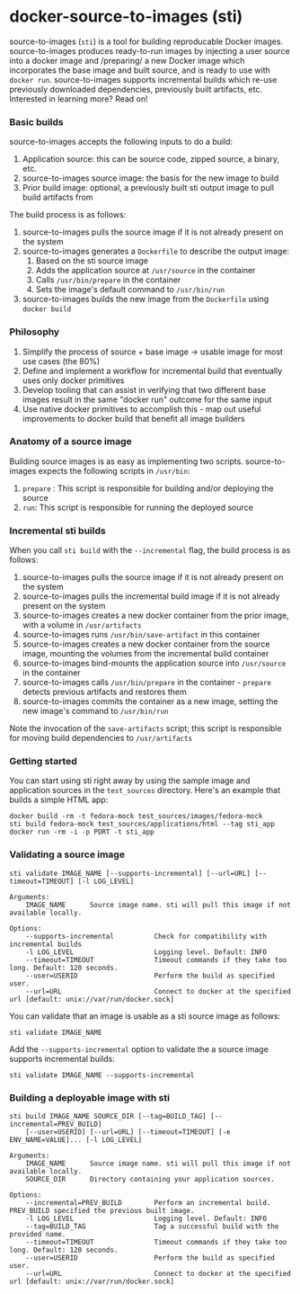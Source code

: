 docker-source-to-images (sti)
=======

source-to-images (`sti`) is a tool for building reproducable Docker images.  source-to-images 
produces ready-to-run images by injecting a user source into a docker image and /preparing/
a new Docker image which incorporates the base image and built source, and is ready to use 
with `docker run`.  source-to-images supports incremental builds which re-use previously 
downloaded dependencies, previously built artifacts, etc. Interested in learning more?  Read on!

### Basic builds

source-to-images accepts the following inputs to do a build:

1. Application source: this can be source code, zipped source, a binary, etc.
1. source-to-images source image: the basis for the new image to build
1. Prior build image: optional, a previously built sti output image to pull build artifacts from

The build process is as follows:

1. source-to-images pulls the source image if it is not already present on the system
1. source-to-images generates a `Dockerfile` to describe the output image:
    1. Based on the sti source image
    1. Adds the application source at `/usr/source` in the container
    1. Calls `/usr/bin/prepare` in the container
    1. Sets the image's default command to `/usr/bin/run`
1. source-to-images builds the new image from the `Dockerfile` using `docker build`

### Philosophy

1. Simplify the process of source + base image -> usable image for most use cases (the 80%)
2. Define and implement a workflow for incremental build that eventually uses only docker primitives
3. Develop tooling that can assist in verifying that two different base images result in the same "docker run" outcome for the same input
4. Use native docker primitives to accomplish this - map out useful improvements to docker build that benefit all image builders

### Anatomy of a source image

Building source images is as easy as implementing two scripts.  source-to-images expects the
following scripts in `/usr/bin`:

1. `prepare` : This script is responsible for building and/or deploying the source
1. `run`: This script is responsible for running the deployed source

### Incremental sti builds

When you call `sti build` with the `--incremental` flag, the build process is as follows:

1. source-to-images pulls the source image if it is not already present on the system
1. source-to-images pulls the incremental build image if it is not already present on the system
1. source-to-images creates a new docker container from the prior image, with a volume in `/usr/artifacts`
1. source-to-images runs `/usr/bin/save-artifact` in this container
1. source-to-images creates a new docker container from the source image, mounting the volumes from the
   incremental build container
1. source-to-images bind-mounts the application source into `/usr/source` in the container
1. source-to-images calls `/usr/bin/prepare` in the container - `prepare` detects previous artifacts and 
   restores them
1. source-to-images commits the container as a new image, setting the new image's command to `/usr/bin/run`

Note the invocation of the `save-artifacts` script; this script is responsible for moving build
dependencies to `/usr/artifacts`

### Getting started

You can start using sti right away by using the sample image and application sources in the
`test_sources` directory.  Here's an example that builds a simple HTML app:

	docker build -rm -t fedora-mock test_sources/images/fedora-mock
	sti build fedora-mock test_sources/applications/html --tag sti_app
	docker run -rm -i -p PORT -t sti_app

### Validating a source image

    sti validate IMAGE_NAME [--supports-incremental] [--url=URL] [--timeout=TIMEOUT] [-l LOG_LEVEL]

    Arguments:
        IMAGE_NAME      Source image name. sti will pull this image if not available locally.

    Options:
        --supports-incremental          Check for compatibility with incremental builds
        -l LOG_LEVEL                    Logging level. Default: INFO
        --timeout=TIMEOUT               Timeout commands if they take too long. Default: 120 seconds.
        --user=USERID                   Perform the build as specified user.
        --url=URL                       Connect to docker at the specified url [default: unix://var/run/docker.sock]

You can validate that an image is usable as a sti source image as follows:

	sti validate IMAGE_NAME

Add the `--supports-incremental` option to validate the a source image supports incremental builds:

	sti validate IMAGE_NAME --supports-incremental

### Building a deployable image with sti

    sti build IMAGE_NAME SOURCE_DIR [--tag=BUILD_TAG] [--incremental=PREV_BUILD]
    	[--user=USERID] [--url=URL] [--timeout=TIMEOUT] [-e ENV_NAME=VALUE]... [-l LOG_LEVEL]

    Arguments:
        IMAGE_NAME      Source image name. sti will pull this image if not available locally.
        SOURCE_DIR      Directory containing your application sources.

    Options:
        --incremental=PREV_BUILD        Perform an incremental build. PREV_BUILD specified the previous built image.
        -l LOG_LEVEL                    Logging level. Default: INFO
        --tag=BUILD_TAG                 Tag a successful build with the provided name.
        --timeout=TIMEOUT               Timeout commands if they take too long. Default: 120 seconds.
        --user=USERID                   Perform the build as specified user.
        --url=URL                       Connect to docker at the specified url [default: unix://var/run/docker.sock]
